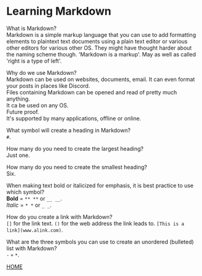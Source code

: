 # Learning Markdown

What is Markdown?  
    Markdown is a simple markup language that you can use to add formatting elements to plaintext text documents using a plain text editor or various other editors for various other OS. They might have thought harder about the naming scheme though. 'Markdown is a markup'. May as well as called 'right is a type of left'.  

Why do we use Markdown?  
    Markdown can be used on websites, documents, email. It can even format your posts in places like Discord.  
    Files containing Markdown can be opened and read of pretty much anything.  
    It ca be used on any OS.  
    Future proof.  
    It's supported by many applications, offline or online.  

What symbol will create a heading in Markdown?  
`#`.  


How many do you need to create the largest heading?  
Just one.  


How many do you need to create the smallest heading?  
Six.  


When making text bold or italicized for emphasis, it is best practice to use which symbol?  
**Bold** = `** **` or `__ __`.  
*Italic* = `* *` or `_ _`.  


How do you create a link with Markdown?  
`[]` for the link text. `()` for the web address the link leads to. `[This is a link](www.alink.com)`.  


What are the three symbols you can use to create an unordered (bulleted) list with Markdown?  
`-` `+` `*`.  


[HOME](README.md)